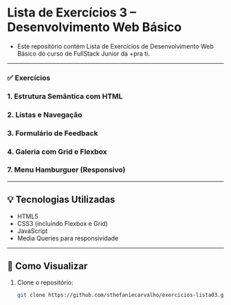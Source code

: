 # Lista de Exercícios 3 – Desenvolvimento Web Básico

- Este repositório contém Lista de Exercícios de Desenvolvimento Web Básico do curso de FullStack Junior da +pra ti.
---


### ✅ Exercícios

### 1. Estrutura Semântica com HTML

### 2. Listas e Navegação

### 3. Formulário de Feedback

### 4. Galeria com Grid e Flexbox

### 7. Menu Hamburguer (Responsivo)

---

## 💡 Tecnologias Utilizadas

- HTML5
- CSS3 (incluindo Flexbox e Grid)
- JavaScript
- Media Queries para responsividade

---

## 📌 Como Visualizar

1. Clone o repositório:
   ```bash
   git clone https://github.com/sthefaniecarvalho/exercicios-lista03.git

